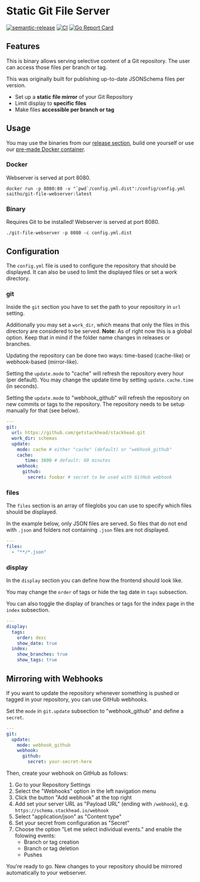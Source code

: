 # Static Git File Server

[![semantic-release](https://img.shields.io/badge/%20%20%F0%9F%93%A6%F0%9F%9A%80-semantic--release-e10079.svg)](https://github.com/go-semantic-release/semantic-release)
[![CI](https://github.com/saitho/git-file-webserver/workflows/CI/badge.svg?branch=master)](https://github.com/saitho/git-file-webserver/actions?query=workflow%3ACI+branch%3Amaster)
[![Go Report Card](https://goreportcard.com/badge/github.com/saitho/git-file-webserver)](https://goreportcard.com/report/github.com/saitho/git-file-webserver)

## Features

This is binary allows serving selective content of a Git repository.
The user can access those files per branch or tag.

This was originally built for publishing up-to-date JSONSchema files per version.

* Set up a **static file mirror** of your Git Repository
* Limit display to **specific files**
* Make files **accessible per branch or tag**

## Usage

You may use the binaries from our [release section](https://github.com/saitho/git-file-webserver/releases), build one yourself or use our [pre-made Docker container](https://hub.docker.com/r/saitho/git-file-webserver).

### Docker

Webserver is served at port 8080.

```
docker run -p 8080:80 -v "`pwd`/config.yml.dist":/config/config.yml saitho/git-file-webserver:latest
```

### Binary

Requires Git to be installed! Webserver is served at port 8080.

```
./git-file-webserver -p 8080 -c config.yml.dist
```

## Configuration

The `config.yml` file is used to configure the repository that should be displayed.
It can also be used to limit the displayed files or set a work directory.

### git

Inside the `git` section you have to set the path to your repository in `url` setting.

Additionally you may set a `work_dir`, which means that only the files in this directory are considered to be served.
**Note:** As of right now this is a global option. Keep that in mind if the folder name changes in releases or branches.

Updating the repository can be done two ways: time-based (cache-like) or webhook-based (mirror-like).

Setting the `update.mode` to "cache" will refresh the repository every hour (per default).
You may change the update time by setting `update.cache.time` (in seconds).

Setting the `update.mode` to "webhook_github" will refresh the repository on new commits or tags to the repository.
The repository needs to be setup manually for that (see below).

```yaml
---
git:
  url: https://github.com/getstackhead/stackhead.git
  work_dir: schemas
  update:
    mode: cache # either "cache" (default) or "webhook_github"
    cache:
       time: 3600 # default: 60 minutes
    webhook:
      github:
        secret: foobar # secret to be used with GitHub webhook
```

### files

The `files` section is an array of fileglobs you can use to specify which files should be displayed.

In the example below, only JSON files are served. So files that do not end with `.json` and folders not containing `.json` files are not displayed.

```yaml
---
files:
  - "**/*.json"
```

### display

In the `display` section you can define how the frontend should look like.

You may change the `order` of tags or hide the tag date in `tags` subsection.

You can also toggle the display of branches or tags for the index page in the `index` subsection.

```yaml
---
display:
  tags:
    order: desc
    show_date: true
  index:
    show_branches: true
    show_tags: true
```

## Mirroring with Webhooks

If you want to update the repository whenever something is pushed or tagged in your repository, you can use GitHub webhooks.

Set the `mode` in `git.update` subsection to "webhook_github" and define a `secret`.

```yaml
---
git:
  update:
    mode: webhook_github
    webhook:
      github:
        secret: your-secret-here
```

Then, create your webhook on GitHub as follows:

1. Go to your Repository Settings
2. Select the "Webhooks" option in the left navigation menu
3. Click the button "Add webhook" at the top right
4. Add set your server URL as "Payload URL" (ending with `/webhook`), e.g. `https://schema.stackhead.io/webhook`
5. Select "application/json" as "Content type"
6. Set your secret from configuration as "Secret"
7. Choose the option "Let me select individual events." and enable the folowing events:
   * Branch or tag creation
   * Branch or tag deletion
   * Pushes

You're ready to go. New changes to your repository should be mirrored automatically to your webserver.
